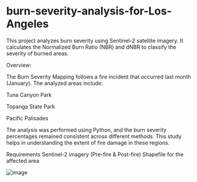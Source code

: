 # burn-severity-analysis-for-Los-Angeles

This project analyzes burn severity using Sentinel-2 satellite imagery. It calculates the Normalized Burn Ratio (NBR) and dNBR to classify the severity of burned areas.

Overview:

The Burn Severity Mapping follows a fire incident that occurred last month (January). The analyzed areas include:

Tuna Canyon Park

Topanga State Park

Pacific Palisades

The analysis was performed using Python, and the burn severity percentages remained consistent across different methods. This study helps in understanding the extent of fire damage in these regions.

Requirements
Sentinel-2 imagery (Pre-fire & Post-fire)
Shapefile for the affected area




![image](https://github.com/user-attachments/assets/5ad509f6-adf4-497e-a3c6-509d0f95f592)
